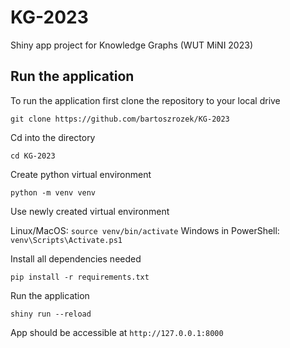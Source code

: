 # KG-2023

Shiny app project for Knowledge Graphs (WUT MiNI 2023)

## Run the application

To run the application first clone the repository to your local drive

`git clone https://github.com/bartoszrozek/KG-2023`

Cd into the directory

`cd KG-2023`

Create python virtual environment

`python -m venv venv`

Use newly created virtual environment

Linux/MacOS:
`source venv/bin/activate`
Windows in PowerShell:
`venv\Scripts\Activate.ps1`

Install all dependencies needed

`pip install -r requirements.txt`

Run the application

`shiny run --reload`

App should be accessible at `http://127.0.0.1:8000`
